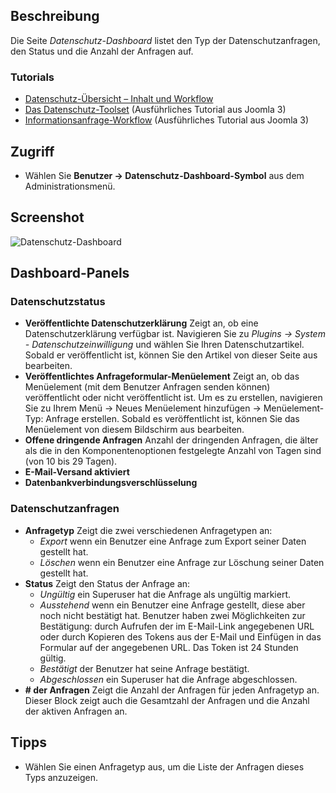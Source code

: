 <!-- Filename: Help4.x:Privacy_Dashboard / Display title: Datenschutz-Dashboard -->

## Beschreibung

Die Seite *Datenschutz-Dashboard* listet den Typ der Datenschutzanfragen, den Status und die Anzahl der Anfragen auf.

### Tutorials

- [Datenschutz-Übersicht – Inhalt und Workflow](https://docs.joomla.org/Help4.x:Components_Privacy_Outline/en)
- [Das Datenschutz-Toolset](https://docs.joomla.org/J3.x:Privacy/en)
  (Ausführliches Tutorial aus Joomla 3)
- [Informationsanfrage-Workflow](https://docs.joomla.org/J3.x:Information_Request_Workflow_in_Privacy_Component/en)
  (Ausführliches Tutorial aus Joomla 3)

## Zugriff

- Wählen Sie **Benutzer → Datenschutz-Dashboard-Symbol** aus dem Administrationsmenü.

## Screenshot

![Datenschutz-Dashboard](../../../de/images/privacy/privacy-dashboard.png)

## Dashboard-Panels

### Datenschutzstatus

- **Veröffentlichte Datenschutzerklärung** Zeigt an, ob eine Datenschutzerklärung verfügbar ist. Navigieren Sie zu *Plugins → System - Datenschutzeinwilligung* und wählen Sie Ihren Datenschutzartikel. Sobald er veröffentlicht ist, können Sie den Artikel von dieser Seite aus bearbeiten.
- **Veröffentlichtes Anfrageformular-Menüelement** Zeigt an, ob das Menüelement (mit dem Benutzer Anfragen senden können) veröffentlicht oder nicht veröffentlicht ist. Um es zu erstellen, navigieren Sie zu Ihrem Menü → Neues Menüelement hinzufügen → Menüelement-Typ: Anfrage erstellen. Sobald es veröffentlicht ist, können Sie das Menüelement von diesem Bildschirm aus bearbeiten.
- **Offene dringende Anfragen** Anzahl der dringenden Anfragen, die älter als die in den Komponentenoptionen festgelegte Anzahl von Tagen sind (von 10 bis 29 Tagen).
- **E-Mail-Versand aktiviert**
- **Datenbankverbindungsverschlüsselung**

### Datenschutzanfragen

- **Anfragetyp** Zeigt die zwei verschiedenen Anfragetypen an:
  - *Export* wenn ein Benutzer eine Anfrage zum Export seiner Daten gestellt hat.
  - *Löschen* wenn ein Benutzer eine Anfrage zur Löschung seiner Daten gestellt hat.
- **Status** Zeigt den Status der Anfrage an:
  - *Ungültig* ein Superuser hat die Anfrage als ungültig markiert.
  - *Ausstehend* wenn ein Benutzer eine Anfrage gestellt, diese aber noch nicht bestätigt hat. Benutzer haben zwei Möglichkeiten zur Bestätigung: durch Aufrufen der im E-Mail-Link angegebenen URL oder durch Kopieren des Tokens aus der E-Mail und Einfügen in das Formular auf der angegebenen URL. Das Token ist 24 Stunden gültig.
  - *Bestätigt* der Benutzer hat seine Anfrage bestätigt.
  - *Abgeschlossen* ein Superuser hat die Anfrage abgeschlossen.
- **\# der Anfragen** Zeigt die Anzahl der Anfragen für jeden Anfragetyp an. Dieser Block zeigt auch die Gesamtzahl der Anfragen und die Anzahl der aktiven Anfragen an.

## Tipps

- Wählen Sie einen Anfragetyp aus, um die Liste der Anfragen dieses Typs anzuzeigen.
